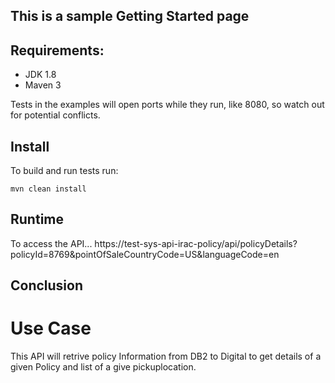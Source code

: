 This is a sample Getting Started page
-------------------------------------------

## Requirements:
- JDK 1.8
- Maven 3


Tests in the examples will open ports while they run, like 8080, so watch out for potential conflicts. 

## Install
To build and run tests run:

    mvn clean install


## Runtime
To access the API...
https://test-sys-api-irac-policy/api/policyDetails?policyId=8769&pointOfSaleCountryCode=US&languageCode=en

## Conclusion


# Use Case <a name="usecase"/>
This API will retrive policy Information from DB2 to Digital to get details of a given Policy and list of a give pickuplocation. 